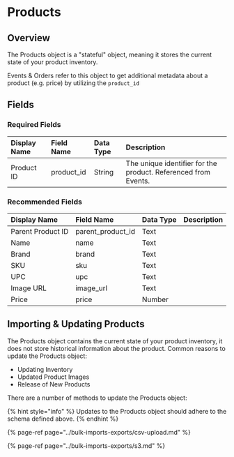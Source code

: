 # Products

## Overview

The Products object is a "stateful" object, meaning it stores the current state of your product inventory. 

Events & Orders refer to this object to get additional metadata about a product \(e.g. price\) by utilizing the `product_id`

## Fields

### Required Fields

| Display Name | Field Name | Data Type | Description |
| :--- | :--- | :--- | :--- |
| Product ID | product\_id | String | The unique identifier for the product. Referenced from Events. |

### Recommended Fields

| Display Name | Field Name | Data Type | Description |
| :--- | :--- | :--- | :--- |
| Parent Product ID | parent\_product\_id | Text |  |
| Name | name | Text |  |
| Brand | brand | Text |  |
| SKU | sku | Text |  |
| UPC | upc | Text |  |
| Image URL | image\_url | Text |  |
| Price | price | Number |  |

## Importing & Updating Products

The Products object contains the current state of your product inventory, it does not store historical information about the product. Common reasons to update the Products object:

* Updating Inventory
* Updated Product Images
* Release of New Products

There are a number of methods to update the Products object:

{% hint style="info" %}
Updates to the Products object should adhere to the schema defined above.
{% endhint %}

{% page-ref page="../bulk-imports-exports/csv-upload.md" %}

{% page-ref page="../bulk-imports-exports/s3.md" %}


